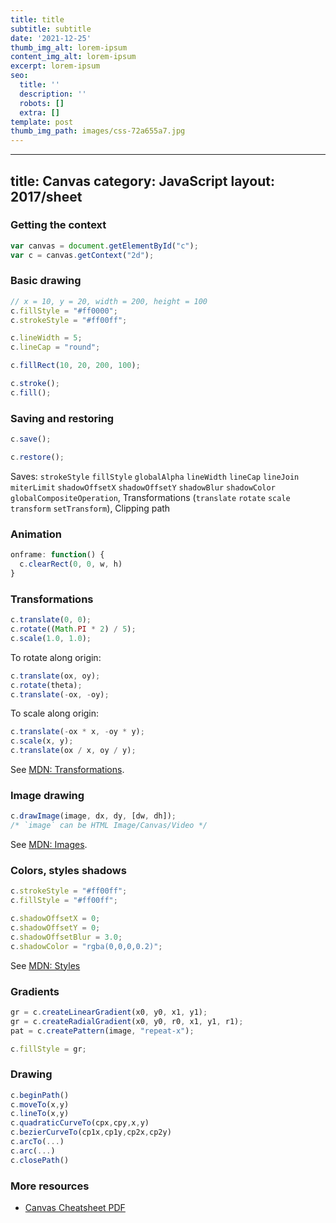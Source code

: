 ```yaml
---
title: title
subtitle: subtitle
date: '2021-12-25'
thumb_img_alt: lorem-ipsum
content_img_alt: lorem-ipsum
excerpt: lorem-ipsum
seo:
  title: ''
  description: ''
  robots: []
  extra: []
template: post
thumb_img_path: images/css-72a655a7.jpg
---
```

---
title: Canvas
category: JavaScript
layout: 2017/sheet
---

### Getting the context

```js
var canvas = document.getElementById("c");
var c = canvas.getContext("2d");
```

### Basic drawing

```js
// x = 10, y = 20, width = 200, height = 100
c.fillStyle = "#ff0000";
c.strokeStyle = "#ff00ff";
```

```js
c.lineWidth = 5;
c.lineCap = "round";
```

```js
c.fillRect(10, 20, 200, 100);
```

```js
c.stroke();
c.fill();
```

### Saving and restoring

```js
c.save();
```

```js
c.restore();
```

Saves: `strokeStyle` `fillStyle` `globalAlpha` `lineWidth` `lineCap` `lineJoin` `miterLimit` `shadowOffsetX` `shadowOffsetY` `shadowBlur` `shadowColor`
`globalCompositeOperation`, Transformations (`translate` `rotate` `scale` `transform` `setTransform`), Clipping path

### Animation

```js
onframe: function() {
  c.clearRect(0, 0, w, h)
}
```

### Transformations

```js
c.translate(0, 0);
c.rotate((Math.PI * 2) / 5);
c.scale(1.0, 1.0);
```

To rotate along origin:

```js
c.translate(ox, oy);
c.rotate(theta);
c.translate(-ox, -oy);
```

To scale along origin:

```js
c.translate(-ox * x, -oy * y);
c.scale(x, y);
c.translate(ox / x, oy / y);
```

See [MDN: Transformations][xform].

### Image drawing

```js
c.drawImage(image, dx, dy, [dw, dh]);
/* `image` can be HTML Image/Canvas/Video */
```

See [MDN: Images][images].

### Colors, styles shadows

```js
c.strokeStyle = "#ff00ff";
c.fillStyle = "#ff00ff";
```

```js
c.shadowOffsetX = 0;
c.shadowOffsetY = 0;
c.shadowOffsetBlur = 3.0;
c.shadowColor = "rgba(0,0,0,0.2)";
```

See [MDN: Styles][styles]

### Gradients

```js
gr = c.createLinearGradient(x0, y0, x1, y1);
gr = c.createRadialGradient(x0, y0, r0, x1, y1, r1);
pat = c.createPattern(image, "repeat-x");
```

```js
c.fillStyle = gr;
```

### Drawing

```js
c.beginPath()
c.moveTo(x,y)
c.lineTo(x,y)
c.quadraticCurveTo(cpx,cpy,x,y)
c.bezierCurveTo(cp1x,cp1y,cp2x,cp2y)
c.arcTo(...)
c.arc(...)
c.closePath()
```

### More resources

- [Canvas Cheatsheet PDF][pdf]

[pdf]: http://www.nihilogic.dk/labs/canvas_sheet/HTML5_Canvas_Cheat_Sheet.pdf
[xform]: https://developer.mozilla.org/en-US/docs/Canvas_tutorial/Transformations
[styles]: https://developer.mozilla.org/en-US/docs/Canvas_tutorial/Applying_styles_and_colors
[images]: https://developer.mozilla.org/en-US/docs/Canvas_tutorial/Using_images
